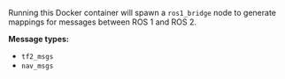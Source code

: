Running this Docker container will spawn a `ros1_bridge` node to generate mappings for messages between ROS 1 and ROS 2.

**Message types:**
- `tf2_msgs`
- `nav_msgs`
